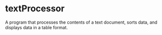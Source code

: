 # textProcessor
A program that processes the contents of a text document, sorts data, and displays data in a table format.
